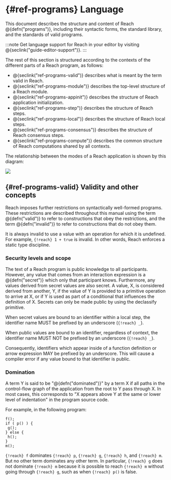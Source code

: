 # {#ref-programs} Language

This document describes the structure and content of Reach @{defn("programs")}, including
their syntactic forms,
the standard library,
and the standards of valid programs.

:::note
Get language support for Reach in your editor by visiting @{seclink("guide-editor-support")}.
:::


The rest of this section is structured according to the contexts of the different parts of a Reach program, as follows:

+ @{seclink("ref-programs-valid")} describes what is meant by the term valid in Reach.
+ @{seclink("ref-programs-module")} describes the top-level structure of a Reach module.
+ @{seclink("ref-programs-appinit")} describes the structure of Reach application initialization.
+ @{seclink("ref-programs-step")} describes the structure of Reach steps.
+ @{seclink("ref-programs-local")} describes the structure of Reach local steps.
+ @{seclink("ref-programs-consensus")} describes the structure of Reach consensus steps.
+ @{seclink("ref-programs-compute")} describes the common structure of Reach computations shared by all contexts.


The relationship between the modes of a Reach application is shown by this diagram:

![](/images/reference/StepDiagram.png)

## {#ref-programs-valid} Validity and other concepts

Reach imposes further restrictions on syntactically well-formed programs.
These restrictions are described throughout this manual using the term @{defn("valid")} to refer to constructions that obey the restrictions,
and the term @{defn("invalid")} to refer to constructions that do not obey them.

It is always invalid to use a value with an operation for which it is undefined.
For example, `{!reach} 1 + true` is invalid.
In other words, Reach enforces a static type discipline.

### Security levels and scope

The text of a Reach program is public knowledge to all participants.
However, any value that comes from an interaction expression is a @{defn("secret")} which only that participant knows.
Furthermore, any values derived from secret values are also secret.
A value, X, is considered derived from another, Y, if the value of Y is provided to a primitive operation to arrive at X, or if Y is used as part of a conditional that influences the definition of X.
Secrets can only be made public by using the declassify primitive.

When secret values are bound to an identifier
within a local step,
the identifier name MUST be prefixed by an underscore (`{!reach} _`).

When public values are bound to an identifier,
regardless of context,
the identifier name MUST NOT be prefixed by an underscore (`{!reach} _`).

Consequently, identifiers which appear inside of a
function definition or arrow expression
MAY be prefixed by an underscore.
This will cause a compiler error if any value bound to that
identifier is public.

### Domination

A term Y is said to be "@{defn("dominated")}" by a term X if all paths in the control-flow graph of the application from the root to Y pass through X.
In most cases, this corresponds to "X appears above Y at the same or lower level of indentation" in the program source code.

For example, in the following program:

```reach
f();
if ( p() ) {
 g();
} else {
 h();
}
m();
```


`{!reach} f` dominates `{!reach} p`, `{!reach} g`, `{!reach} h`, and `{!reach} m`.
But no other term dominates any other term.
In particular, `{!reach} g` does not dominate `{!reach} m` because it is possible to reach `{!reach} m` without going through `{!reach} g`, such as when `{!reach} p()` is false.







